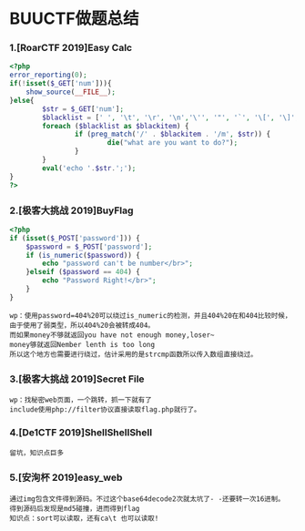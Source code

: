 # BUUCTF做题总结
### 1.[RoarCTF 2019]Easy Calc
```php
<?php
error_reporting(0);
if(!isset($_GET['num'])){
    show_source(__FILE__);
}else{
        $str = $_GET['num'];
        $blacklist = [' ', '\t', '\r', '\n','\'', '"', '`', '\[', '\]','\$','\\','\^'];
        foreach ($blacklist as $blackitem) {
                if (preg_match('/' . $blackitem . '/m', $str)) {
                        die("what are you want to do?");
                }
        }
        eval('echo '.$str.';');
}
?>
```
### 2.[极客大挑战 2019]BuyFlag
```php
<?php
if (isset($_POST['password'])) {
	$password = $_POST['password'];
	if (is_numeric($password)) {
		echo "password can't be number</br>";
	}elseif ($password == 404) {
		echo "Password Right!</br>";
	}
}
```
    wp：使用password=404%20可以绕过is_numeric的检测，并且404%20在和404比较时候，由于使用了弱类型，所以404%20会被转成404。
    而如果money不够就返回you have not enough money,loser~
    money够就返回Nember lenth is too long
    所以这个地方也需要进行绕过，估计采用的是strcmp函数所以传入数组直接绕过。
    
### 3.[极客大挑战 2019]Secret File
    wp：找秘密web页面，一个跳转，抓一下就有了
    include使用php://filter协议直接读取flag.php就行了。
### 4.[De1CTF 2019]ShellShellShell
    留坑，知识点巨多
### 5.[安洵杯 2019]easy_web
    通过img包含文件得到源码。不过这个base64decode2次就太坑了- -还要转一次16进制。
    得到源码后发现是md5碰撞，进而得到flag
    知识点：sort可以读取，还有ca\t 也可以读取!